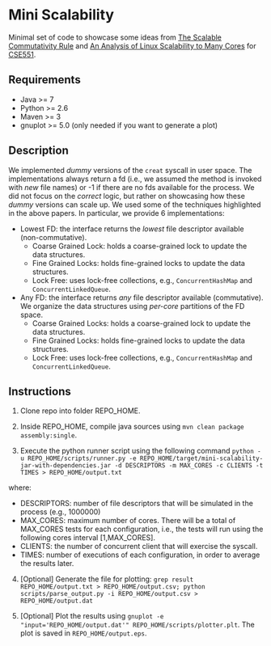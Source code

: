 
Mini Scalability 
=================

Minimal set of code to showcase some ideas from [The Scalable Commutativity Rule](https://pdos.csail.mit.edu/papers/commutativity:tocs.pdf) and [An Analysis of Linux Scalability to Many Cores](https://pdos.csail.mit.edu/papers/linux:osdi10.pdf) for [CSE551](https://courses.cs.washington.edu/courses/cse551/17wi/).

Requirements
------------
* Java >= 7
* Python >= 2.6
* Maven >= 3
* gnuplot >= 5.0 (only needed if you want to generate a plot)

Description
-----------

We implemented *dummy* versions of the ```creat``` syscall in user space. The implementations always return a fd (i.e., we assumed the method is invoked with *new* file names) or -1 if there are no fds available for the process. We did not focus on the *correct* logic, but rather on showcasing how these *dummy* versions can scale up. We used some of the techniques highlighted in the above papers. In particular, we provide 6 implementations:

* Lowest FD: the interface returns the *lowest* file descriptor available (non-commutative).
  * Coarse Grained Lock: holds a coarse-grained lock to update the data structures.
  * Fine Grained Locks: holds fine-grained locks to update the data structures.
  * Lock Free: uses lock-free collections, e.g., ```ConcurrentHashMap``` and ```ConcurrentLinkedQueue```.
* Any FD: the interface returns *any* file descriptor available (commutative). We organize the data structures using *per-core* partitions of the FD space.
  * Coarse Grained Locks: holds a coarse-grained lock to update the data structures.
  * Fine Grained Locks: holds fine-grained locks to update the data structures.
  * Lock Free: uses lock-free collections, e.g., ```ConcurrentHashMap``` and ```ConcurrentLinkedQueue```.

Instructions
------------

1. Clone repo into folder REPO_HOME.

2. Inside REPO_HOME, compile java sources using ```mvn clean package assembly:single```.

3. Execute the python runner script using the following command
    ```python -u REPO_HOME/scripts/runner.py -e REPO_HOME/target/mini-scalability-jar-with-dependencies.jar -d DESCRIPTORS -m MAX_CORES -c CLIENTS -t TIMES > REPO_HOME/output.txt```

  where:
  * DESCRIPTORS: number of file descriptors that will be simulated in the process (e.g., 1000000)
  * MAX_CORES: maximum number of cores. There will be a total of MAX_CORES tests for each configuration, i.e., the tests will run using the following cores interval [1,MAX_CORES].
  * CLIENTS: the number of concurrent client that will exercise the syscall.
  * TIMES: number of executions of each configuration, in order to average the results later.

4. [Optional] Generate the file for plotting: ```grep result REPO_HOME/output.txt > REPO_HOME/output.csv; python scripts/parse_output.py -i REPO_HOME/output.csv > REPO_HOME/output.dat```

5. [Optional] Plot the results using ```gnuplot -e "input='REPO_HOME/output.dat'" REPO_HOME/scripts/plotter.plt```. The plot is saved in ```REPO_HOME/output.eps```.
